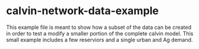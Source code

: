 # calvin-network-data-example

This example file is meant to show how a subset of the data can be created in order to test a modify a smaller portion of the complete calvin model. This small example includes a few reserviors and a single urban and Ag demand. 

